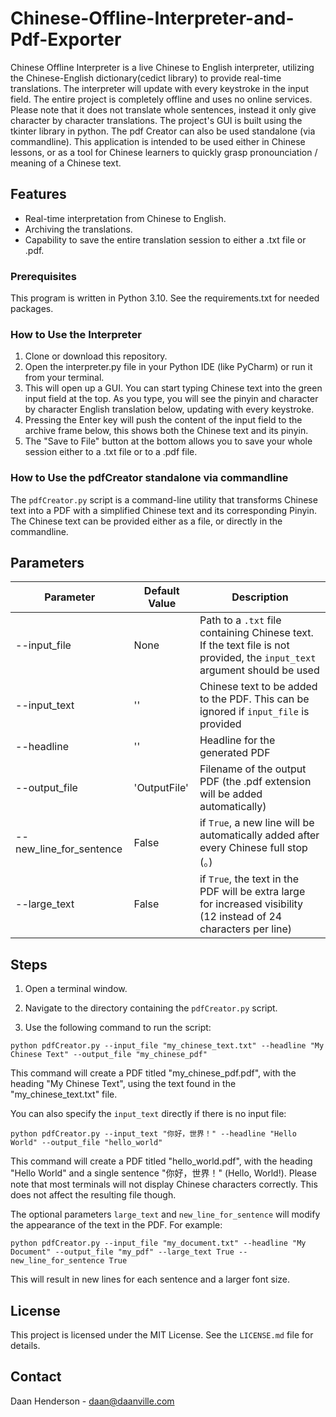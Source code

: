# Chinese-Offline-Interpreter-and-Pdf-Exporter

Chinese Offline Interpreter is a live Chinese to English interpreter, utilizing the Chinese-English dictionary(cedict library) to provide real-time translations. The interpreter will update with every keystroke in the input field. The entire project is completely offline and uses no online services. Please note that it does not translate whole sentences, instead it only give character by character translations. The project's GUI is built using the tkinter library in python. The pdf Creator can also be used standalone (via commandline).
This application is intended to be used either in Chinese lessons, or as a tool for Chinese learners to quickly grasp pronounciation / meaning of a Chinese text.

## Features

- Real-time interpretation from Chinese to English.
- Archiving the translations.
- Capability to save the entire translation session to either a .txt file or .pdf.

### Prerequisites

This program is written in Python 3.10.
See the requirements.txt for needed packages.

### How to Use the Interpreter

1. Clone or download this repository.
2. Open the interpreter.py file in your Python IDE (like PyCharm) or run it from your terminal.
3. This will open up a GUI. You can start typing Chinese text into the green input field at the top. As you type, you will see the pinyin and character by character English translation below, updating with every keystroke.
4. Pressing the Enter key will push the content of the input field to the archive frame below, this shows both the Chinese text and its pinyin.
5. The "Save to File" button at the bottom allows you to save your whole session either to a .txt file or to a .pdf file.

### How to Use the pdfCreator standalone via commandline

The `pdfCreator.py` script is a command-line utility that transforms Chinese text into a PDF with a simplified Chinese text and its corresponding Pinyin. The Chinese text can be provided either as a file, or directly in the commandline.

## Parameters
| Parameter | Default Value | Description |
| --- |---| --- |
| --input_file | None | Path to a `.txt` file containing Chinese text. If the text file is not provided, the `input_text` argument should be used |
| --input_text | '' | Chinese text to be added to the PDF. This can be ignored if `input_file` is provided |
| --headline | '' | Headline for the generated PDF |
| --output_file | 'OutputFile' | Filename of the output PDF (the .pdf extension will be added automatically)|
| --new_line_for_sentence | False | if `True`, a new line will be automatically added after every Chinese full stop (。)|
| --large_text | False | if `True`, the text in the PDF will be extra large for increased visibility (12 instead of 24 characters per line)|

## Steps

1. Open a terminal window.

2. Navigate to the directory containing the `pdfCreator.py` script.

3. Use the following command to run the script:
```
python pdfCreator.py --input_file "my_chinese_text.txt" --headline "My Chinese Text" --output_file "my_chinese_pdf"
```

This command will create a PDF titled "my_chinese_pdf.pdf", with the heading "My Chinese Text", using the text found in the "my_chinese_text.txt" file.

You can also specify the `input_text` directly if there is no input file:
```
python pdfCreator.py --input_text "你好，世界！" --headline "Hello World" --output_file "hello_world"
```

This command will create a PDF titled "hello_world.pdf", with the heading "Hello World" and a single sentence "你好，世界！" (Hello, World!).
Please note that most terminals will not display Chinese characters correctly. This does not affect the resulting file though.

The optional parameters `large_text` and `new_line_for_sentence` will modify the appearance of the text in the PDF. For example:
```
python pdfCreator.py --input_file "my_document.txt" --headline "My Document" --output_file "my_pdf" --large_text True --new_line_for_sentence True
```
This will result in new lines for each sentence and a larger font size.


## License

This project is licensed under the MIT License. See the `LICENSE.md` file for details.

## Contact

Daan Henderson - daan@daanville.com
